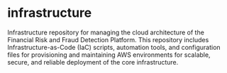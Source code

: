 # infrastructure
Infrastructure repository for managing the cloud architecture of the Financial Risk and Fraud Detection Platform. This repository includes Infrastructure-as-Code (IaC) scripts, automation tools, and configuration files for provisioning and maintaining AWS environments for scalable, secure, and reliable deployment of the core infrastructure.
